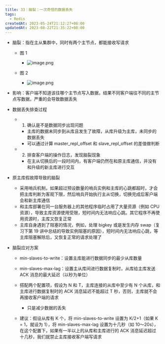 ```yaml
---
title: 33｜脑裂：一次奇怪的数据丢失
tags:
  - Redis
createdAt: 2023-05-24T21:12:27+08:00
updatedAt: 2023-08-22T21:35:22+08:00
---
```


- 脑裂：指在主从集群中，同时有两个主节点，都能接收写请求

  - 图 1
    - ![image.png](https://cdn.jsdelivr.net/gh/11ze/static/images/redis-33-1.png)

  - 图 2
    - ![image.png](https://cdn.jsdelivr.net/gh/11ze/static/images/redis-33-2.png)

- 影响：客户端不知道该往哪个主节点写入数据，结果不同客户端往不同的主节点写数据，严重的会导致数据丢失
- 数据丢失排查过程

  - 1. 确认是不是数据同步出现问题

    - 主库的数据未同步到从库且发生了故障，从库升级为主库，未同步的数据丢失
    - 可以通过计算 master_repl_offset 和 slave_repl_offset 的差值做判断

  - 2. 排查客户端的操作日志，发现脑裂现象

    - 在主从切换后的一段时间内，有客户端仍然在和原主库通信，并没有和升级的新主库进行交互

- 原主库假故障导致的脑裂

  - 采用哨兵机制，如果超过预设数量的哨兵实例和主库的心跳都超时，才会把主库判断为客观下限，然后哨兵开始执行主从切换，切换完成后客户端会和新主库通信
  - 和主库部署在同一台服务器上的其他程序临时占用了大量资源（例如 CPU 资源），导致主库资源使用受限，短时间内无法响应心跳。其它程序不再使用资源时，主库又恢复正常
  - 主库自身遇到了阻塞的情况，例如，处理 bigkey 或是发生内存 swap（复习下第 19 讲中总结的导致实例阻塞的原因），短时间内无法响应心跳，等主库阻塞解除后，又恢复正常的请求处理了

- 脑裂应对方案

  - min-slaves-to-write：设置主库能进行数据同步的最少从库数量
  - min-slaves-max-lag：设置主从库间进行数据复制时，从库给主库发送 ACK 消息的最大延迟（以秒为单位）
  - 搭配两个配置项，假设为 N 和 T，主库连接的从库中至少有 N 个从库，和主库进行数据复制时的 ACK 消息延迟不能超过 T 秒，否则，主库就不会再接收客户端的请求

    - 只是减少数据的丢失

  - 建议：假设从库有 K 个，将 min-slaves-to-write 设置为 K/2+1（如果 K = 1，就设为 1），将 min-slaves-max-lag 设置为十几秒（如 10～20s），在这个配置下，如果有一半以上的从库和主库进行的 ACK 消息延迟超过十几秒，我们就禁止主库接收客户端写请求
